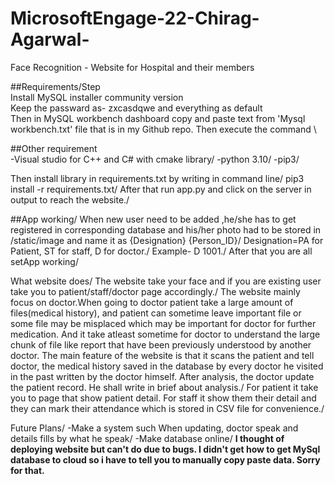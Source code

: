 # MicrosoftEngage-22-Chirag-Agarwal-
Face Recognition - Website for Hospital and their members

##Requirements/Step\
Install MySQL installer community version\
Keep the passward as- zxcasdqwe and everything as default\
Then in MySQL  workbench dashboard copy and paste text from 'Mysql workbench.txt' file that is in my Github repo. Then execute the command \

##Other requirement\
-Visual studio for C++ and C# with cmake library/
-python 3.10/
-pip3/

Then install library in  requirements.txt by writing in command line/
pip3 install -r requirements.txt/
After that run app.py and click on the server in output to reach the website./

##App working/
When new user need to be added ,he/she has to get registered in corresponding database and his/her photo had to be stored in /static/image and name it as {Designation} {Person_ID}/
Designation=PA for Patient, ST for staff, D for doctor./ 
Example- D 1001./
After that you are all setApp working/

What website does/
The website take your face and if you are existing user take you to patient/staff/doctor page accordingly./
The website mainly focus on doctor.When going to doctor patient take a large amount of files(medical history), and patient can sometime leave important file or some file may 
be misplaced which may be important for doctor for further medication. And it take atleast sometime for doctor to understand the large chunk of file like report that have been
 previously understood by another doctor. The main feature of the website is that it scans the patient and tell doctor, the medical history saved in the database by every doctor he visited in the past written by the doctor himself. After analysis, the doctor update the patient record. He shall write in brief about analysis./
For patient it take you to page that show patient detail. For staff it show them their detail and they can mark their attendance which is stored in CSV file for convenience./

Future Plans/
-Make a system such When updating, doctor speak and details fills by what he speak/
-Make database online/
**I thought of deploying website but can't do due to bugs. I didn't get how to get MySql database to cloud so i have to tell you to manually copy paste data. Sorry for that.**
